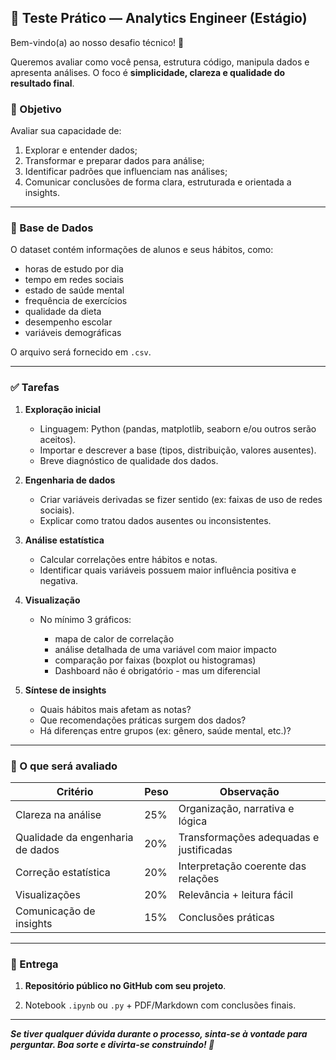 ## 📘 Teste Prático — Analytics Engineer (Estágio)

Bem-vindo(a) ao nosso desafio técnico! 🎯

Queremos avaliar como você pensa, estrutura código, manipula dados e apresenta análises. O foco é **simplicidade, clareza e qualidade do resultado final**.

### 🎯 Objetivo

Avaliar sua capacidade de:

1. Explorar e entender dados;
2. Transformar e preparar dados para análise;
3. Identificar padrões que influenciam nas análises;
4. Comunicar conclusões de forma clara, estruturada e orientada a insights.

---

### 📂 Base de Dados

O dataset contém informações de alunos e seus hábitos, como:

* horas de estudo por dia
* tempo em redes sociais
* estado de saúde mental
* frequência de exercícios
* qualidade da dieta
* desempenho escolar
* variáveis demográficas

O arquivo será fornecido em `.csv`.

---

### ✅ Tarefas

1. **Exploração inicial**
   * Linguagem: Python (pandas, matplotlib, seaborn e/ou outros serão aceitos).
   * Importar e descrever a base (tipos, distribuição, valores ausentes).
   * Breve diagnóstico de qualidade dos dados.

2. **Engenharia de dados**

   * Criar variáveis derivadas se fizer sentido (ex: faixas de uso de redes sociais).
   * Explicar como tratou dados ausentes ou inconsistentes.

3. **Análise estatística**

   * Calcular correlações entre hábitos e notas.
   * Identificar quais variáveis possuem maior influência positiva e negativa.

4. **Visualização**

   * No mínimo 3 gráficos:

     * mapa de calor de correlação
     * análise detalhada de uma variável com maior impacto
     * comparação por faixas (boxplot ou histogramas)
     * Dashboard não é obrigatório - mas um diferencial

5. **Síntese de insights**

   * Quais hábitos mais afetam as notas?
   * Que recomendações práticas surgem dos dados?
   * Há diferenças entre grupos (ex: gênero, saúde mental, etc.)?

---

### 🧠 O que será avaliado

| Critério                         | Peso | Observação                              |
| -------------------------------- | ---- | --------------------------------------- |
| Clareza na análise               | 25%  | Organização, narrativa e lógica         |
| Qualidade da engenharia de dados | 20%  | Transformações adequadas e justificadas |
| Correção estatística             | 20%  | Interpretação coerente das relações     |
| Visualizações                    | 20%  | Relevância + leitura fácil              |
| Comunicação de insights          | 15%  | Conclusões práticas                     |

---

### 📎 Entrega

1. **Repositório público no GitHub com seu projeto**.

2. Notebook `.ipynb` ou `.py` + PDF/Markdown com conclusões finais.

---

**_Se tiver qualquer dúvida durante o processo, sinta-se à vontade para perguntar. Boa sorte e divirta-se construindo! 🚀_**
